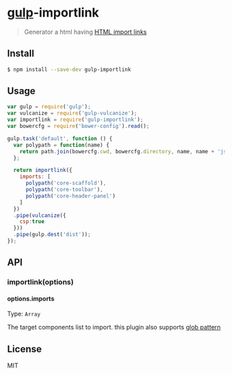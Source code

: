 # [gulp](http://gulpjs.com)-importlink

> Generator a html having [HTML import links](http://www.w3.org/TR/html-imports/#link-type-import)

## Install

```sh
$ npm install --save-dev gulp-importlink
```


## Usage

```js
var gulp = require('gulp');
var vulcanize = require('gulp-vulcanize');
var importlink = require('gulp-importlink');
var bowercfg = require('bower-config').read();

gulp.task('default', function () {
  var polypath = function(name) {
    return path.join(bowercfg.cwd, bowercfg.directory, name, name + 'js');
  };

  return importlink({
    imports: [
      polypath('core-scaffold'),
      polypath('core-toolbar'),
      polypath('core-header-panel')
    ]
  })
  .pipe(vulcanize({
    csp:true
  }))
  .pipe(gulp.dest('dist'));
});
```

## API

### importlink(options)

#### options.imports

Type: `Array`

The target components list to import. this plugin also supports [glob pattern](https://github.com/isaacs/node-glob)

## License

MIT
